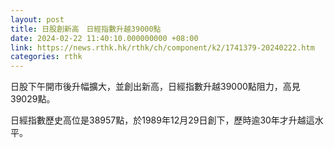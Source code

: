 ```yaml
---
layout: post
title: 日股創新高　日經指數升越39000點
date: 2024-02-22 11:40:10.000000000 +08:00
link: https://news.rthk.hk/rthk/ch/component/k2/1741379-20240222.htm
categories: rthk
---
```


日股下午開市後升幅擴大，並創出新高，日經指數升越39000點阻力，高見39029點。

日經指數歷史高位是38957點，於1989年12月29日創下，歷時逾30年才升越這水平。
